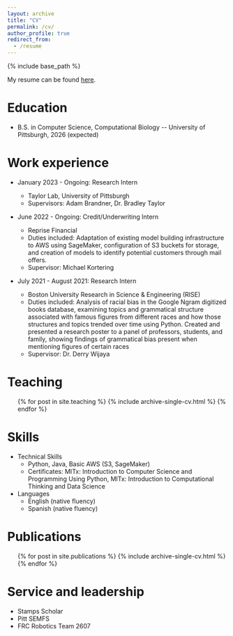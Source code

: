 ```yaml
---
layout: archive
title: "CV"
permalink: /cv/
author_profile: true
redirect_from:
  - /resume
---
```


{% include base_path %}

My resume can be found [here](https://drive.google.com/file/d/1E9xKmR4c6fFD5tEbQGBBkQbDRH-fluEI/view?usp=sharing).

Education
======
* B.S. in Computer Science, Computational Biology -- University of Pittsburgh, 2026 (expected)

Work experience
======
* January 2023 - Ongoing: Research Intern
  * Taylor Lab, University of Pittsburgh
  * Supervisors: Adam Brandner, Dr. Bradley Taylor

* June 2022 - Ongoing: Credit/Underwriting Intern
  * Reprise Financial
  * Duties included: Adaptation of existing model building infrastructure to AWS using SageMaker, configuration of S3 buckets for storage, and creation of models to identify potential customers through mail offers.
  * Supervisor: Michael Kortering

* July 2021 - August 2021: Research Intern
  * Boston University Research in Science & Engineering (RISE)
  * Duties included: Analysis of racial bias in the Google Ngram digitized books database, examining topics and grammatical structure associated with famous figures from different races and how those structures and topics trended over time using Python. Created and presented a research poster to a panel of professors, students, and family, showing findings of grammatical bias present when mentioning figures of certain races
  * Supervisor: Dr. Derry Wijaya
  
Teaching
======
  <ul>{% for post in site.teaching %}
    {% include archive-single-cv.html %}
  {% endfor %}</ul>

Skills
======
* Technical Skills
  * Python, Java, Basic AWS (S3, SageMaker)
  * Certificates: MITx: Introduction to Computer Science and Programming Using Python, MITx: Introduction to Computational Thinking and Data Science
* Languages
  * English (native fluency)
  * Spanish (native fluency)

Publications
======
  <ul>{% for post in site.publications %}
    {% include archive-single-cv.html %}
  {% endfor %}</ul>
  
Service and leadership
======
* Stamps Scholar
* Pitt SEMFS
* FRC Robotics Team 2607
